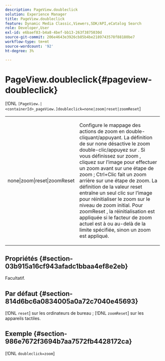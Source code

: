 ```yaml
---
description: PageView.doubleclick
solution: Experience Manager
title: PageView.doubleclick
feature: Dynamic Media Classic,Viewers,SDK/API,eCatalog Search
role: Developer,User
exl-id: e6baef83-b4a8-4bef-bb13-263f3875030d
source-git-commit: 206e4643e3926cb85b4be2189743578f88180be7
workflow-type: tm+mt
source-wordcount: '92'
ht-degree: 3%

---
```


# PageView.doubleclick{#pageview-doubleclick}

[!DNL `[PageView.|<containerId>_pageView.]doubleclick=none|zoom|reset|zoomReset`]

<table id="table_942C8BDBDE1B441596987E9E971202E7"> 
 <tbody> 
  <tr> 
   <td colname="col1"> <p> <span class="codeph"> none|zoom|reset|zoomReset </span> </p> </td> 
   <td colname="col2"> <p> Configure le mappage des actions de zoom en double-cliquant/appuyant. La définition de sur <span class="codeph"> none </span> désactive le zoom double-clic/appuyez sur . Si vous définissez sur <span class="codeph"> zoom </span>, cliquez sur l’image pour effectuer un zoom avant sur une étape de zoom ; Ctrl+Clic fait un zoom arrière sur une étape de zoom. La définition de la valeur <span class="codeph"> reset </span> entraîne un seul clic sur l’image pour réinitialiser le zoom sur le niveau de zoom initial. Pour <span class="codeph"> zoomReset </span>, la réinitialisation est appliquée si le facteur de zoom actuel est à ou au-delà de la limite spécifiée, sinon un zoom est appliqué. </p> </td> 
  </tr> 
 </tbody> 
</table>

## Propriétés {#section-03b915a16cf943afadc1bbaa4ef8e2eb}

Facultatif.

## Par défaut {#section-814d6bc6a0834005a0a72c7040e45693}

[!DNL `reset`] sur les ordinateurs de bureau ; [!DNL `zoomReset`] sur les appareils tactiles.

## Exemple {#section-986e7672f3694b7aa7572fb4428172ca}

[!DNL `doubleclick=zoom`]
